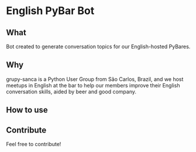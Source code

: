 # English PyBar Bot

## What
Bot created to generate conversation topics for our English-hosted PyBares.

## Why
grupy-sanca is a Python User Group from São Carlos, Brazil, and we host meetups
in English at the bar to help our members improve their English conversation
skills, aided by beer and good company.

## How to use


## Contribute
Feel free to contribute!
